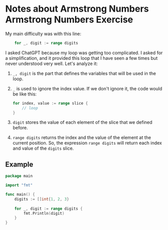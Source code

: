 
# Notes about Armstrong Numbers Armstrong Numbers Exercise  

My main difficulty was with this line:

```go
    for _, digit := range digits
```

I asked ChatGPT because my loop was getting too complicated. I asked for a simplification, and it provided this loop that I have seen a few times but never understood very well. Let's analyze it:

1. `_, digit` is the part that defines the variables that will be used in the loop.

2. `_` is used to ignore the index value. If we don't ignore it, the code would be like this:
    ```go
    for index, value := range slice {
        // loop
    }
    ```

3. `digit` stores the value of each element of the slice that we defined before.

4. `range digits` returns the index and the value of the element at the current position. So, the expression `range digits` will return each index and value of the `digits` slice. 

## Example

```go
package main

import "fmt"

func main() {
    digits := []int{1, 2, 3}
    
    for _, digit := range digits {
        fmt.Println(digit)
    }
}
```
